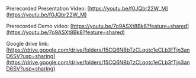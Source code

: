 Prerecorded Presentation Video: [https://youtu.be/f0JQbr22W_M](https://youtu.be/f0JQbr22W_M)

Prerecorded Demo video: [https://youtu.be/7o9ASXt8Bk8?feature=shared](https://youtu.be/7o9ASXt8Bk8?feature=shared)

Google drive link: [https://drive.google.com/drive/folders/15CQ6NBbTzCLqotc1eCLb3fTjn3anD6SV?usp=sharing](https://drive.google.com/drive/folders/15CQ6NBbTzCLqotc1eCLb3fTjn3anD6SV?usp=sharing)
